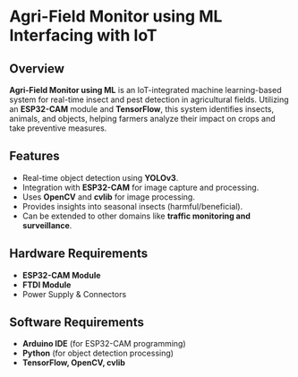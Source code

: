 # Agri-Field Monitor using ML Interfacing with IoT

## Overview  
**Agri-Field Monitor using ML** is an IoT-integrated machine learning-based system for real-time insect and pest detection in agricultural fields. Utilizing an **ESP32-CAM** module and **TensorFlow**, this system identifies insects, animals, and objects, helping farmers analyze their impact on crops and take preventive measures.  

## Features  
- Real-time object detection using **YOLOv3**.  
- Integration with **ESP32-CAM** for image capture and processing.  
- Uses **OpenCV** and **cvlib** for image processing.  
- Provides insights into seasonal insects (harmful/beneficial).  
- Can be extended to other domains like **traffic monitoring and surveillance**.  

## Hardware Requirements  
- **ESP32-CAM Module**  
- **FTDI Module**  
- Power Supply & Connectors  

## Software Requirements  
- **Arduino IDE** (for ESP32-CAM programming)  
- **Python** (for object detection processing)  
- **TensorFlow, OpenCV, cvlib**  





